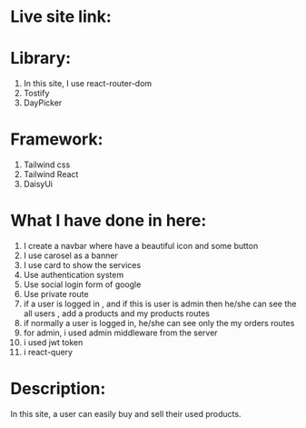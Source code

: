 # Live site link:

# Library:

1.  In this site, I use react-router-dom
2.  Tostify
3.  DayPicker

# Framework:

1.  Tailwind css
2.  Tailwind React
3.  DaisyUi

# What I have done in here:

1.  I create a navbar where have a beautiful icon and some button
2.  I use carosel as a banner
3.  I use card to show the services
4.  Use authentication system
5.  Use social login form of google
6.  Use private route
7.  if a user is logged in , and if this is user is admin then he/she can see the all users , add a products and my products routes
8.  if normally a user is logged in, he/she can see only the my orders routes
9.  for admin, i used admin middleware from the server
10. i used jwt token
11. i react-query

# Description:

In this site, a user can easily buy and sell their used products.
